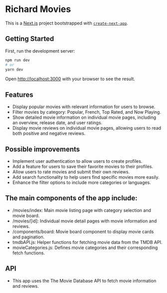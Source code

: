 # Richard Movies

This is a [Next.js](https://nextjs.org/) project bootstrapped with [`create-next-app`](https://github.com/vercel/next.js/tree/canary/packages/create-next-app).

## Getting Started

First, run the development server:

```bash
npm run dev
# or
yarn dev
```

Open [http://localhost:3000](http://localhost:3000) with your browser to see the result.

## Features

- Display popular movies with relevant information for users to browse.
- Filter movies by category: Popular, French, Top Rated, and Now Playing.
- Show detailed movie information on individual movie pages, including an overview, release date, and user ratings.
- Display movie reviews on individual movie pages, allowing users to read both positive and negative reviews.

## Possible improvements

- Implement user authentication to allow users to create profiles.
- Add a feature for users to save their favorite movies to their profiles.
- Allow users to rate movies and submit their own reviews.
- Add search functionality to help users find specific movies more easily.
- Enhance the filter options to include more categories or languages.

## The main components of the app include:

- /movies/index: Main movie listing page with category selection and movie board.
- /movies/[id]: Individual movie detail pages with movie information and reviews.
- /components/board: Movie board component to display movie cards and pagination.
- tmdbAPI.js: Helper functions for fetching movie data from the TMDB API.
- movieCategories.js: Defines movie categories and their corresponding fetch functions.

## API

- This app uses the The Movie Database API to fetch movie information and reviews.
